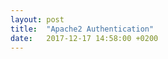 ```yaml
---
layout: post
title:  "Apache2 Authentication"
date:   2017-12-17 14:58:00 +0200
---
```


#### [](#header-3) 
